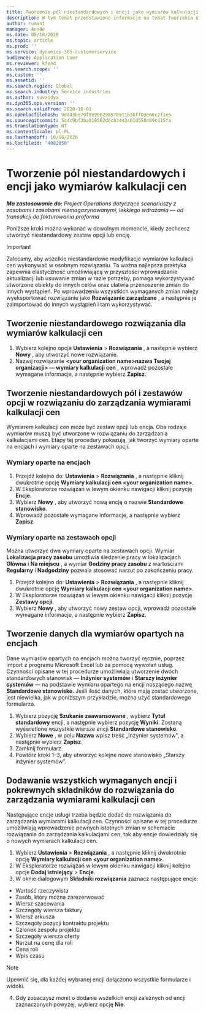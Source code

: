 ```yaml
---
title: Tworzenie pól niestandardowych i encji jako wymiarów kalkulacji cen
description: W tym temat przedstawiono informacje na temat tworzenia niestandardowych zestawów opcji lub encji.
author: rumant
manager: AnnBe
ms.date: 09/18/2020
ms.topic: article
ms.prod: ''
ms.service: dynamics-365-customerservice
audience: Application User
ms.reviewer: kfend
ms.search.scope: ''
ms.custom: ''
ms.assetid: ''
ms.search.region: Global
ms.search.industry: Service industries
ms.author: suvaidya
ms.dyn365.ops.version: ''
ms.search.validFrom: 2020-10-01
ms.openlocfilehash: 9dd43be79f8e906298578911b3bff03e66c2f1e5
ms.sourcegitcommit: 5c4c9bf3ba018562d6cb3443c01d550489c415fa
ms.translationtype: HT
ms.contentlocale: pl-PL
ms.lasthandoff: 10/16/2020
ms.locfileid: "4082050"
---
```

# <a name="create-custom-fields-and-entities-as-pricing-dimensions"></a>Tworzenie pól niestandardowych i encji jako wymiarów kalkulacji cen

_**Ma zastosowanie do:** Project Operations dotyczące scenariuszy z zasobami i zasobami niemagazynowanymi, lekkiego wdrażania — od transakcji do fakturowania proforma_

Poniższe kroki można wykonać w dowolnym momencie, kiedy zechcesz utworzyć niestandardowy zestaw opcji lub encję.

> [!IMPORTANT]
> Zalecamy, aby wszelkie niestandardowe modyfikacje wymiarów kalkulacji cen wykonywać w osobnym rozwiązaniu. Ta ważna najlepsza praktyka zapewnia elastyczność umożliwiającą w przyszłości wprowadzanie aktualizacji lub usuwanie zmian w razie potrzeby, pomaga wykorzystywać utworzone obiekty do innych celów oraz ułatwia przenoszenie zmian do innych wystąpień. Po wprowadzeniu wszystkich wymaganych zmian należy wyeksportować rozwiązanie jako **Rozwiązanie zarządzane** , a następnie je zaimportować do innych wystąpień i tam wykorzystywać.


## <a name="create-a-custom-solution-for-pricing-dimensions"></a>Tworzenie niestandardowego rozwiązania dla wymiarów kalkulacji cen
1. Wybierz kolejno opcje **Ustawienia** > **Rozwiązania** , a następnie wybierz **Nowy** , aby utworzyć nowe rozwiązanie. 
2. Nazwij rozwiązanie **\<your organization name>nazwa Twojej organizacji> — wymiary kalkulacji cen** , wprowadź pozostałe wymagane informacje, a następnie wybierz **Zapisz**.
  
## <a name="create-custom-fields-and-option-sets-in-the-pricing-dimension-solution"></a>Tworzenie niestandardowych pól i zestawów opcji w rozwiązaniu do zarządzania wymiarami kalkulacji cen

Wymiarem kalkulacji cen może być zestaw opcji lub encja. Oba rodzaje wymiarów muszą być utworzone w rozwiązaniu do zarządzania kalkulacjami cen. Etapy tej procedury pokazują, jak tworzyć wymiary oparte na encjach i wymiary oparte na zestawach opcji.

### <a name="entity-based-dimensions"></a>Wymiary oparte na encjach

1. Przejdź kolejno do: **Ustawienia** > **Rozwiązania** , a następnie kliknij dwukrotnie opcję **Wymiary kalkulacji cen \<your organization name>**.
2. W Eksploratorze rozwiązań w lewym okienku nawigacji kliknij pozycję **Encje**.
3. Wybierz **Nowy** , aby utworzyć nową encję o nazwie **Standardowe stanowisko**. 
4. Wprowadź pozostałe wymagane informacje, a następnie wybierz **Zapisz**.


### <a name="option-set-based-dimensions"></a>Wymiary oparte na zestawach opcji 
Można utworzyć dwa wymiary oparte na zestawach opcji. Wymiar **Lokalizacja pracy zasobu** umożliwia śledzenie pracy w lokalizacjach **Główna** i **Na miejscu** , a wymiar **Godziny pracy zasobu** z wartościami **Regularny** i **Nadgodziny** pozwala stosować narzut po zakończeniu pracy.


1. Przejdź kolejno do: **Ustawienia** > **Rozwiązania** , a następnie kliknij dwukrotnie opcję **Wymiary kalkulacji cen \<your organization name>**. 
2. W Eksploratorze rozwiązań w lewym okienku nawigacji kliknij pozycję **Zestawy opcji**. 
3. Wybierz **Nowy** , aby utworzyć nowy zestaw opcji, wprowadź pozostałe wymagane informacje, a następnie wybierz **Zapisz**.

## <a name="create-data-for-entity-based-dimensions"></a>Tworzenie danych dla wymiarów opartych na encjach

Dane wymiarów opartych na encjach można tworzyć ręcznie, poprzez import z programu Microsoft Excel lub za pomocą wywołań usług. Czynności opisane w tej procedurze umożliwiają utworzenie dwóch standardowych stanowisk — **Inżynier systemów** i **Starszy inżynier systemów** — na podstawie wymiaru opartego na encji noszącego nazwę **Standardowe stanowisko**. Jeśli ilość danych, które mają zostać utworzone, jest niewielka, jak w poniższym przykładzie, można użyć standardowego formularza.

1. Wybierz pozycję **Szukanie zaawansowane** , wybierz **Tytuł standardowy** encji, a następnie wybierz pozycję **Wyniki**. Zostaną wyświetlone wszystkie wiersze encji **Standardowe stanowisko**.
2. Wybierz **Nowe** , w polu **Nazwa** wpisz treść „Inżynier systemów”, a następnie wybierz **Zapisz**.
3. Zamknij formularz. 
4. Powtórz kroki 1–3, aby utworzyć kolejne nowe stanowisko „Starszy inżynier systemów”.

## <a name="add-all-required-entities-and-related-components-to-the-pricing-dimension-solution"></a>Dodawanie wszystkich wymaganych encji i pokrewnych składników do rozwiązania do zarządzania wymiarami kalkulacji cen
Następujące encje usługi trzeba będzie dodać do rozwiązania do zarządzania wymiarami kalkulacji cen. Czynności opisane w tej procedurze umożliwiają wprowadzenie pewnych istotnych zmian w schemacie rozwiązania do zarządzania kalkulacjami cen, tak aby encje dowiedziały się o nowych wymiarach kalkulacji cen.

1. Wybierz **Ustawienia** > **Rozwiązania** , a następnie kliknij dwukrotnie opcję **Wymiary kalkulacji cen \<your organization name>**. 
2. W Eksploratorze rozwiązań w lewym okienku nawigacji kliknij kolejno opcje **Dodaj istniejący** > **Encje**.
3. W oknie dialogowym **Składniki rozwiązania** zaznacz następujące encje:

  - Wartość rzeczywista
  - Zasób, który można zarezerwować
  - Wiersz szacowania
  - Szczegóły wiersza faktury
  - Wiersz arkusza
  - Szczegóły pozycji kontraktu projektu
  - Członek zespołu projektu
  - Szczegóły wiersza oferty
  - Narzut na cenę dla roli
  - Cena roli 
  - Wpis czasu 


> [!NOTE]
> Upewnić się, dla każdej wybranej encji dołączono wszystkie formularze i widoki.

4. Gdy zobaczysz monit o dodanie wszelkich encji zależnych od encji zaznaczonych powyżej, wybierz opcję **Nie**.

